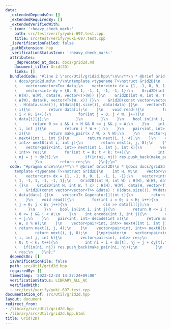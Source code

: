 ```yaml
---
data:
  _extendedDependsOn: []
  _extendedRequiredBy: []
  _extendedVerifiedWith:
  - icon: ':heavy_check_mark:'
    path: src/test/verify/yuki-697.test.cpp
    title: src/test/verify/yuki-697.test.cpp
  _isVerificationFailed: false
  _pathExtension: hpp
  _verificationStatusIcon: ':heavy_check_mark:'
  attributes:
    _deprecated_at_docs: docs/grid2d.md
    document_title: Grid(2D)
    links: []
  bundledCode: "#line 2 \"src/Util/grid2d.hpp\"\n\n/**\n * @brief Grid(2D)\n * @docs\
    \ docs/grid2d.md\n */\n\ntemplate <typename T>\nstruct Grid2D{\n    int H, W;\n\
    \    vector<vector<T>> data;\n    vector<int> dx = {1, -1, 0, 0, 1, -1, 1, -1};\n\
    \    vector<int> dy = {0, 0, 1, -1, 1, -1, -1, 1};\n    Grid2D(int H, int W) :\
    \ H(H), W(W), data(H, vector<T>(W)) {}\n    Grid2D(int H, int W, T x) : H(H),\
    \ W(W), data(H, vector<T>(W, x)) {}\n    Grid2D(const vector<vector<T>> &data)\
    \ : H(data.size()), W(data[0].size()), data(data) {}\n    vector<T> &operator[](int\
    \ i){\n        return data[i];\n    }\n    void read(){\n        for(int i = 0;\
    \ i < H; i++){\n            for(int j = 0; j < W; j++){\n                cin >>\
    \ data[i][j];\n            }\n        }\n    }\n    bool in(int i, int j){\n \
    \       return 0 <= i && i < H && 0 <= j && j < W;\n    }\n    int encode(int\
    \ i, int j){\n        return i * W + j;\n    }\n    pair<int, int> decode(int\
    \ x){\n        return make_pair(x / W, x % W);\n    }\n    vector<pair<int, int>>\
    \ next4(int i, int j){\n        return next(i, j, 4);\n    }\n    vector<pair<int,\
    \ int>> next8(int i, int j){\n        return next(i, j, 8);\n    }\nprivate:\n\
    \    vector<pair<int, int>> next(int i, int j, int k){\n        vector<pair<int,\
    \ int>> res;\n        for(int t = 0; t < k; t++){\n            int ni = i + dx[t],\
    \ nj = j + dy[t];\n            if(in(ni, nj)) res.push_back(make_pair(ni, nj));\n\
    \        }\n        return res;\n    }\n};\n"
  code: "#pragma once\n\n/**\n * @brief Grid(2D)\n * @docs docs/grid2d.md\n */\n\n\
    template <typename T>\nstruct Grid2D{\n    int H, W;\n    vector<vector<T>> data;\n\
    \    vector<int> dx = {1, -1, 0, 0, 1, -1, 1, -1};\n    vector<int> dy = {0, 0,\
    \ 1, -1, 1, -1, -1, 1};\n    Grid2D(int H, int W) : H(H), W(W), data(H, vector<T>(W))\
    \ {}\n    Grid2D(int H, int W, T x) : H(H), W(W), data(H, vector<T>(W, x)) {}\n\
    \    Grid2D(const vector<vector<T>> &data) : H(data.size()), W(data[0].size()),\
    \ data(data) {}\n    vector<T> &operator[](int i){\n        return data[i];\n\
    \    }\n    void read(){\n        for(int i = 0; i < H; i++){\n            for(int\
    \ j = 0; j < W; j++){\n                cin >> data[i][j];\n            }\n   \
    \     }\n    }\n    bool in(int i, int j){\n        return 0 <= i && i < H &&\
    \ 0 <= j && j < W;\n    }\n    int encode(int i, int j){\n        return i * W\
    \ + j;\n    }\n    pair<int, int> decode(int x){\n        return make_pair(x /\
    \ W, x % W);\n    }\n    vector<pair<int, int>> next4(int i, int j){\n       \
    \ return next(i, j, 4);\n    }\n    vector<pair<int, int>> next8(int i, int j){\n\
    \        return next(i, j, 8);\n    }\nprivate:\n    vector<pair<int, int>> next(int\
    \ i, int j, int k){\n        vector<pair<int, int>> res;\n        for(int t =\
    \ 0; t < k; t++){\n            int ni = i + dx[t], nj = j + dy[t];\n         \
    \   if(in(ni, nj)) res.push_back(make_pair(ni, nj));\n        }\n        return\
    \ res;\n    }\n};"
  dependsOn: []
  isVerificationFile: false
  path: src/Util/grid2d.hpp
  requiredBy: []
  timestamp: '2023-12-24 14:27:24+09:00'
  verificationStatus: LIBRARY_ALL_AC
  verifiedWith:
  - src/test/verify/yuki-697.test.cpp
documentation_of: src/Util/grid2d.hpp
layout: document
redirect_from:
- /library/src/Util/grid2d.hpp
- /library/src/Util/grid2d.hpp.html
title: Grid(2D)
---
```


